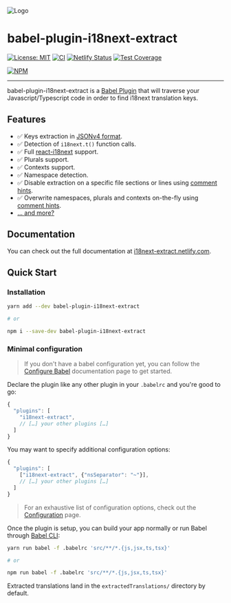 <!-- {% if false %} -->
<!-- Don't render this in actual documentation -->
![Logo](./docs/assets/imgs/babel-plugin-i18next-extract.png)
<!-- {% endif %} -->

# babel-plugin-i18next-extract

[![License: MIT](https://img.shields.io/badge/License-MIT-yellow.svg)](https://opensource.org/licenses/MIT)
[![CI](https://github.com/gilbsgilbs/babel-plugin-i18next-extract/actions/workflows/main.yml/badge.svg)](https://github.com/gilbsgilbs/babel-plugin-i18next-extract/actions/workflows/main.yml)
[![Netlify Status](https://api.netlify.com/api/v1/badges/c3597f83-d80e-428e-b194-f11fe162a893/deploy-status)](https://app.netlify.com/sites/i18next-extract/deploys)
[![Test Coverage](https://api.codeclimate.com/v1/badges/e4badc4fb62625cbff0e/test_coverage)](https://codeclimate.com/github/gilbsgilbs/babel-plugin-i18next-extract/test_coverage)

[![NPM](https://nodei.co/npm/babel-plugin-i18next-extract.png?downloads=true)](https://www.npmjs.com/package/babel-plugin-i18next-extract)

---

babel-plugin-i18next-extract is a [Babel Plugin](https://babeljs.io/docs/en/plugins/) that will
traverse your Javascript/Typescript code in order to find i18next translation keys.

## Features

- ✅ Keys extraction in [JSONv4 format](https://www.i18next.com/misc/json-format).
- ✅ Detection of `i18next.t()` function calls.
- ✅ Full [react-i18next](https://react.i18next.com/) support.
- ✅ Plurals support.
- ✅ Contexts support.
- ✅ Namespace detection.
- ✅ Disable extraction on a specific file sections or lines using [comment hints](
  https://i18next-extract.netlify.com/#/comment-hints?id=disable-extraction-on-a-specific-line-or-code-section).
- ✅ Overwrite namespaces, plurals and contexts on-the-fly using [comment hints](
  https://i18next-extract.netlify.com/#/comment-hints?id=explicitly-specify-contexts-for-a-key).
- [… and more?](https://i18next-extract.netlify.com/#/contributing)

<!-- {% if false %} -->
<!-- Don't render this in actual documentation -->

## Documentation

You can check out the full documentation at [i18next-extract.netlify.com](
https://i18next-extract.netlify.com).

<!-- {% endif %} -->

## Quick Start

### Installation

```bash
yarn add --dev babel-plugin-i18next-extract

# or

npm i --save-dev babel-plugin-i18next-extract
```

### Minimal configuration

> If you don't have a babel configuration yet, you can follow the [Configure Babel](
https://babeljs.io/docs/en/configuration) documentation page to get started.

Declare the plugin like any other plugin in your `.babelrc` and you're good to go:

```javascript
{
  "plugins": [
    "i18next-extract",
    // […] your other plugins […]
  ]
}
```

You may want to specify additional configuration options:

```javascript
{
  "plugins": [
    ["i18next-extract", {"nsSeparator": "~"}],
    // […] your other plugins […]
  ]
}
```

> For an exhaustive list of configuration options, check out the [Configuration](
https://i18next-extract.netlify.com/#/configuration) page.

Once the plugin is setup, you can build your app normally or run Babel through [Babel CLI](
https://babeljs.io/docs/en/babel-cli):

```bash
yarn run babel -f .babelrc 'src/**/*.{js,jsx,ts,tsx}'

# or

npm run babel -f .babelrc 'src/**/*.{js,jsx,ts,tsx}'
```

Extracted translations land in the `extractedTranslations/` directory by default.
